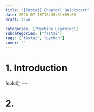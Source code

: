 ```yaml
---
title: "[fastai] Chapter1 Quickstart"
date: 2020-07-10T15:39:31+09:00
draft: true

categories: ["Machine Learning"]
subcategories: ["fastai"]
tags: ["fastai", "python"]
cover: ""
---
```


# 1. Introduction

fastai는 ~~

# 2. 

